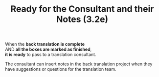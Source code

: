 ﻿---
title: Ready for the Consultant and their Notes (3.2e)
---
When the **back translation is complete**   
AND **all the boxes are marked as finished**,   
**it is ready** to pass to a translation consultant.

The consultant can insert notes in the back translation project when they have suggestions or questions for the translation team.
